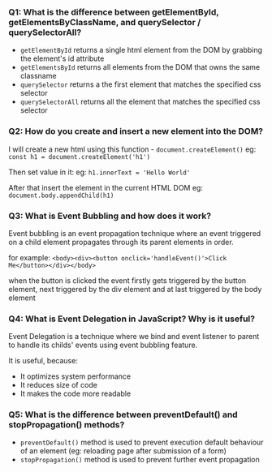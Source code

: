 ### Q1: What is the difference between getElementById, getElementsByClassName, and querySelector / querySelectorAll?
- `getElementById` returns a single html element from the DOM by grabbing the element's id attribute
- `getElementsById` returns all elements from the DOM that owns the same classname
- `querySelector` returns a the first element that matches the specified css selector
- `querySelectorAll` returns all the element that matches the specified css selector

### Q2: How do you create and insert a new element into the DOM?
I will create a new html using this function - `document.createElement()`
eg: `const h1 = document.createElement('h1')`

Then set value in it:
eg: `h1.innerText = 'Hello World'`

After that insert the element in the current HTML DOM
eg: `document.body.appendChild(h1)`

### Q3: What is Event Bubbling and how does it work?
Event bubbling is an event propagation technique where an event triggered on a child element propagates through its parent elements in order.

for example:
`<body><div><button onclick='handleEvent()'>Click Me</button></div></body>`

when the button is clicked the event firstly gets triggered by the button element, next triggered by the div element and at last triggered by the body element

### Q4: What is Event Delegation in JavaScript? Why is it useful?
Event Delegation is a technique where we bind and event listener to parent to handle its childs' events using event bubbling feature.

It is useful, because:
- It optimizes system performance
- It reduces size of code
- It makes the code more readable

### Q5: What is the difference between preventDefault() and stopPropagation() methods?
- `preventDefault()` method is used to prevent execution default behaviour of an element (eg: reloading page after submission of a form)
- `stopPropagation()` method is used to prevent further event propagation
